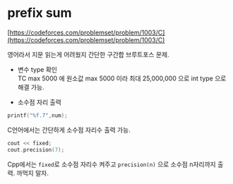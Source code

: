 # prefix sum

[https://codeforces.com/problemset/problem/1003/C](https://codeforces.com/problemset/problem/1003/C)

영어라서 지문 읽는게 어려웠지 간단한 구간합 브루트포스 문제.

- 변수 type 확인  
  TC max 5000 에 원소값 max 5000 이라 최대 25,000,000 으로 int type 으로 해결 가능.

- 소수점 자리 출력

```c
printf("%f.7",num);
```

C언어에서는 간단하게 소수점 자리수 출력 가능.

```cpp
cout << fixed;
cout.precision(7);
```

Cpp에서는 `fixed`로 소수점 자리수 켜주고 `precision(n)` 으로 소수점 n자리까지 출력. 까먹지 말자.
